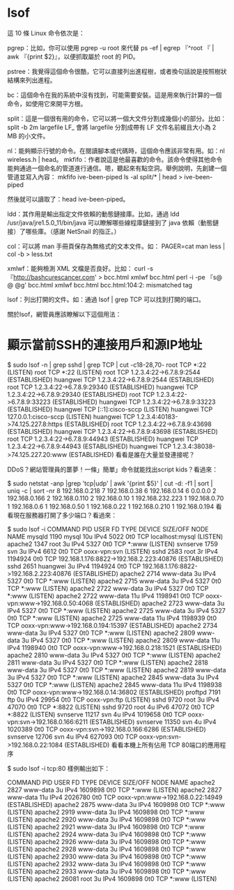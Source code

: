 # lsof

這 10 條 Linux 命令依次是：

pgrep：比如，你可以使用 pgrep -u root 來代替 ps -ef | egrep 『^root 『 | awk 『{print $2}』，以便抓取屬於 root 的 PID。

pstree：我覺得這個命令很酷，它可以直接列出進程樹，或者換句話說是按照樹狀結構來列出進程。

bc：這個命令在我的系統中沒有找到，可能需要安裝。這是用來執行計算的一個命令，如使用它來開平方根。

split：這是一個很有用的命令，它可以將一個大文件分割成幾個小的部分。比如：split -b 2m largefile LF_ 會將 largefile 分割成帶有 LF 文件名前綴且大小為 2 MB 的小文件。

nl：能夠顯示行號的命令。在閱讀腳本或代碼時，這個命令應該非常有用。如：nl wireless.h | head。
mkfifo：作者說這是他最喜歡的命令。該命令使得其他命令能夠通過一個命名的管道進行通信。嗯，聽起來有點空洞。舉例說明，先創建一個管道並寫入內容： mkfifo ive-been-piped ls -al split/* | head > ive-been-piped

然後就可以讀取了：head ive-been-piped。

ldd：其作用是輸出指定文件依賴的動態鏈接庫。比如，通過 ldd /usr/java/jre1.5.0_11/bin/java 可以瞭解哪些線程庫鏈接到了 java 依賴（動態鏈接）了哪些庫。（感謝 NetSnail 的指正。）

col：可以將 man 手冊頁保存為無格式的文本文件。如： PAGER=cat man less | col -b > less.txt

xmlwf：能夠檢測 XML 文檔是否良好。比如： curl -s 『http://bashcurescancer.com' > bcc.html xmlwf bcc.html perl -i -pe 『s@
@
@g' bcc.html xmlwf bcc.html bcc.html:104:2: mismatched tag

lsof：列出打開的文件。如：通過 lsof | grep TCP 可以找到打開的端口。




關於lsof，網管員應該瞭解以下這個用法：
# 顯示當前SSH的連接用戶和源IP地址

$ sudo lsof -n | grep sshd | grep TCP | cut -c18-28,70-
root  TCP *:22 (LISTEN)
root  TCP *:22 (LISTEN)
root  TCP 1.2.3.4:22->6.7.8.9:2544 (ESTABLISHED)
huangwei  TCP 1.2.3.4:22->6.7.8.9:2544 (ESTABLISHED)
root  TCP 1.2.3.4:22->6.7.8.9:29340 (ESTABLISHED)
huangwei  TCP 1.2.3.4:22->6.7.8.9:29340 (ESTABLISHED)
root  TCP 1.2.3.4:22->6.7.8.9:33223 (ESTABLISHED)
huangwei  TCP 1.2.3.4:22->6.7.8.9:33223 (ESTABLISHED)
huangwei  TCP [::1]:cisco-sccp (LISTEN)
huangwei  TCP 127.0.0.1:cisco-sccp (LISTEN)
huangwei  TCP 1.2.3.4:40183->74.125.227.8:https (ESTABLISHED)
root  TCP 1.2.3.4:22->6.7.8.9:43698 (ESTABLISHED)
huangwei  TCP 1.2.3.4:22->6.7.8.9:43698 (ESTABLISHED)
root  TCP 1.2.3.4:22->6.7.8.9:44943 (ESTABLISHED)
huangwei  TCP 1.2.3.4:22->6.7.8.9:44943 (ESTABLISHED)
huangwei  TCP 1.2.3.4:38038->74.125.227.20:www (ESTABLISHED)
看看是誰在大量並發連接呢？

DDoS？網站管理員的噩夢！一條」簡單」命令就能找出script kids？看過來：

$ sudo netstat -anp |grep 'tcp\|udp' | awk '{print $5}' | cut -d: -f1 | sort | uniq -c | sort -nr
      8 192.168.0.218
      7 192.168.0.38
      6 192.168.0.14
      6 0.0.0.0
      2 192.168.0.166
      2 192.168.0.110
      2 192.168.0.10
      1 192.168.232.223
      1 192.168.0.70
      1 192.168.0.6
      1 192.168.0.50
      1 192.168.0.22
      1 192.168.0.210
      1 192.168.0.194
看看現在服務器打開了多少端口？看過來：

$ sudo lsof -i
COMMAND    PID     USER   FD   TYPE  DEVICE SIZE/OFF NODE NAME
mysqld    1190    mysql   10u  IPv4    5022      0t0  TCP localhost:mysql (LISTEN)
apache2   1347     root    3u  IPv4    5327      0t0  TCP *:www (LISTEN)
svnserve  1759      svn    3u  IPv4    6612      0t0  TCP ooxx-vpn:svn (LISTEN)
sshd      2583     root    3r  IPv4 1194924      0t0  TCP 192.168.1.176:8822->192.168.2.223:40876 (ESTABLISHED)
sshd      2651 huangwei    3u  IPv4 1194924      0t0  TCP 192.168.1.176:8822->192.168.2.223:40876 (ESTABLISHED)
apache2   2714 www-data    3u  IPv4    5327      0t0  TCP *:www (LISTEN)
apache2   2715 www-data    3u  IPv4    5327      0t0  TCP *:www (LISTEN)
apache2   2722 www-data    3u  IPv4    5327      0t0  TCP *:www (LISTEN)
apache2   2722 www-data   11u  IPv4 1198941      0t0  TCP ooxx-vpn:www->192.168.0.50:4068 (ESTABLISHED)
apache2   2723 www-data    3u  IPv4    5327      0t0  TCP *:www (LISTEN)
apache2   2725 www-data    3u  IPv4    5327      0t0  TCP *:www (LISTEN)
apache2   2725 www-data   11u  IPv4 1198939      0t0  TCP ooxx-vpn:www->192.168.0.194:15397 (ESTABLISHED)
apache2   2734 www-data    3u  IPv4    5327      0t0  TCP *:www (LISTEN)
apache2   2809 www-data    3u  IPv4    5327      0t0  TCP *:www (LISTEN)
apache2   2809 www-data   11u  IPv4 1198940      0t0  TCP ooxx-vpn:www->192.168.0.218:1521 (ESTABLISHED)
apache2   2810 www-data    3u  IPv4    5327      0t0  TCP *:www (LISTEN)
apache2   2811 www-data    3u  IPv4    5327      0t0  TCP *:www (LISTEN)
apache2   2818 www-data    3u  IPv4    5327      0t0  TCP *:www (LISTEN)
apache2   2819 www-data    3u  IPv4    5327      0t0  TCP *:www (LISTEN)
apache2   2845 www-data    3u  IPv4    5327      0t0  TCP *:www (LISTEN)
apache2   2845 www-data   11u  IPv4 1198938      0t0  TCP ooxx-vpn:www->192.168.0.14:36802 (ESTABLISHED)
proftpd   7191      ftp    0u  IPv4   29954      0t0  TCP ooxx-vpn:ftp (LISTEN)
sshd      9720     root    3u  IPv4   47070      0t0  TCP *:8822 (LISTEN)
sshd      9720     root    4u  IPv6   47072      0t0  TCP *:8822 (LISTEN)
svnserve 11217      svn    4u  IPv4 1019658      0t0  TCP ooxx-vpn:svn->192.168.0.166:6211 (ESTABLISHED)
svnserve 11350      svn    4u  IPv4 1020389      0t0  TCP ooxx-vpn:svn->192.168.0.166:6286 (ESTABLISHED)
svnserve 12706      svn    4u  IPv4  627093      0t0  TCP ooxx-vpn:svn->192.168.0.22:1084 (ESTABLISHED)
看看本機上所有佔用 TCP 80端口的應用程序

$ sudo lsof -i tcp:80
樣例輸出如下：

COMMAND   PID     USER   FD   TYPE  DEVICE SIZE/OFF NODE NAME
apache2  2827 www-data    3u  IPv4 1609898      0t0  TCP *:www (LISTEN)
apache2  2827 www-data   11u  IPv4 2026780      0t0  TCP ooxx-vpn:www->192.168.0.22:14949 (ESTABLISHED)
apache2  2875 www-data    3u  IPv4 1609898      0t0  TCP *:www (LISTEN)
apache2  2919 www-data    3u  IPv4 1609898      0t0  TCP *:www (LISTEN)
apache2  2920 www-data    3u  IPv4 1609898      0t0  TCP *:www (LISTEN)
apache2  2921 www-data    3u  IPv4 1609898      0t0  TCP *:www (LISTEN)
apache2  2924 www-data    3u  IPv4 1609898      0t0  TCP *:www (LISTEN)
apache2  2926 www-data    3u  IPv4 1609898      0t0  TCP *:www (LISTEN)
apache2  2928 www-data    3u  IPv4 1609898      0t0  TCP *:www (LISTEN)
apache2  2930 www-data    3u  IPv4 1609898      0t0  TCP *:www (LISTEN)
apache2  2932 www-data    3u  IPv4 1609898      0t0  TCP *:www (LISTEN)
apache2  2933 www-data    3u  IPv4 1609898      0t0  TCP *:www (LISTEN)
apache2 26081     root    3u  IPv4 1609898      0t0  TCP *:www (LISTEN)
